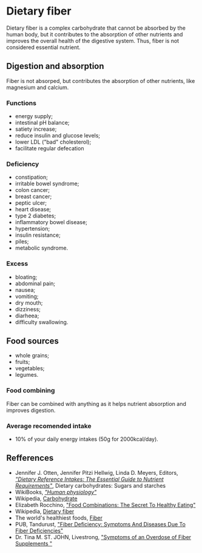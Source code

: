 # Dietary fiber

Dietary fiber is a complex carbohydrate that cannot be absorbed by the human body, but it contributes to the 
absorption of other nutrients and improves the overall health of the digestive system. 
Thus, fiber is not considered essential nutrient.

## Digestion and absorption
Fiber is not absorped, but contributes the absorption of other nutrients, like magnesium and calcium.

### Functions
- energy supply;
- intestinal pH balance;
- satiety increase;
- reduce insulin and glucose levels;
- lower LDL ("bad" cholesterol);
- facilitate regular defecation

### Deficiency
- constipation;
- irritable bowel syndrome;
- colon cancer;
- breast cancer;
- peptic ulcer;
- heart disease;
- type 2 diabetes;
- inflammatory bowel disease;
- hypertension;
- insulin resistance;
- piles;
- metabolic syndrome.

### Excess
- bloating;
- abdominal pain;
- nausea;
- vomiting;
- dry mouth;
- dizziness;
- diarheea;
- difficulty swallowing.

## Food sources
- whole grains;
- fruits;
- vegetables;
- legumes.

### Food combining
Fiber can be combined with anything as it helps nutrient absorption and improves digestion.

### Average recomended intake
- 10% of your daily energy intakes (50g for 2000kcal/day).

## Refferences
- Jennifer J. Otten, Jennifer Pitzi Hellwig, Linda D. Meyers, Editors, [_"Dietary Reference Intakes: The Essential Guide to Nutrient Requirements"_](https://www.amazon.com/Dietary-Reference-Intakes-Essential-Requirements/dp/0309157420), Dietary carbohydrates: Sugars and starches
- WikiBooks, [_"Human physiology"_](https://en.wikibooks.org/wiki/Human_Physiology/Nutrition#Carbohydrates)
- Wikipedia, [Carbohydrate](https://en.wikipedia.org/wiki/Carbohydrate)
- Elizabeth Rocchino, ["Food Combinations: The Secret To Healthy Eating"](http://www.mindbodygreen.com/0-7896/food-combinations-the-secret-to-healthy-eating.html)
- Wikipedia, [Dietary fiber](https://en.wikipedia.org/wiki/Dietary_fiber)
- The world's healthiest foods, [Fiber](http://www.whfoods.com/genpage.php?tname=nutrient&dbid=59)
- PUB, Tandurust, ["Fiber Deficiency: Symptoms And Diseases Due To Fiber Deficiencies"](http://www.tandurust.com/health-faq-5/fiber-deficiency.html)
- Dr. Tina M. ST. JOHN, Livestrong, ["Symptoms of an Overdose of Fiber Supplements "](http://www.livestrong.com/article/439742-symptoms-of-an-overdose-of-fiber-supplements)